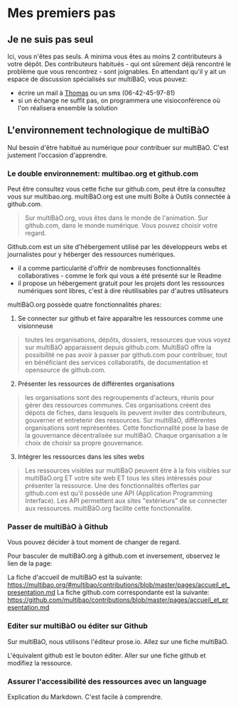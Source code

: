 # Mes premiers pas 

## Je ne suis pas seul 

Ici, vous n'êtes pas seuls.
A minima vous êtes au moins 2 contributeurs à votre dépôt.
Des contributeurs habitués - qui ont sûrement déjà rencontré le problème que vous rencontrez - sont joignables. 
En attendant qu'il y ait un espace de discussion spécialisés sur multiBàO, vous pouvez:
* écrire un mail à [Thomas](mailto:thomas.wolff@cpcoop.fr) ou un sms (06-42-45-97-81)
* si un échange ne suffit pas, on programmera une visioconférence où l'on réalisera ensemble la solution

## L'environnement technologique de multiBàO

Nul besoin d'être habitué au numérique pour contribuer sur multiBàO.
C'est justement l'occasion d'apprendre.

### Le double environnement: multibao.org et github.com

Peut être consultez vous cette fiche sur github.com, peut être la consultez vous sur multibao.org.
multiBàO.org est une multi Boîte à Outils connectée à github.com.

> Sur multiBàO.org, vous êtes dans le monde de l'animation. Sur github.com, dans le monde numérique. Vous pouvez choisir votre regard.

Github.com est un site d'hébergement utilisé par les développeurs webs et journalistes pour y héberger des ressources numériques.
* il a comme particularité d'offrir de nombreuses fonctionnalités collaboratives - comme le fork qui vous a été présenté sur le Readme
* il propose un hébergement gratuit pour les projets dont les ressources numériques sont libres, c'est à dire réutilisables par d'autres utilisateurs

multiBàO.org possède quatre fonctionnalités phares: 

1. Se connecter sur github et faire apparaître les ressources comme une visionneuse

> toutes les organisations, dépôts, dossiers, ressources que vous voyez sur multiBàO apparaissent depuis github.com. MultiBàO offre la possibilité ne pas avoir à passer par github.com pour contribuer, tout en bénéficiant des services collaboratifs, de documentation et opensource de github.com.

2. Présenter les ressources de différentes organisations

> les organisations sont des regroupements d'acteurs, réunis pour gérer des ressources communes. Ces organisations créent des dépots de fiches, dans lesquels ils peuvent inviter des contributeurs, gouverner et entretenir des ressources. Sur multiBàO, différentes organisations sont représentées. Cette fonctionnalité pose la base de la gouvernance décentralisée sur multiBàO. Chaque organisation a le choix de choisir sa propre gouvernance.  

3. Intégrer les ressources dans les sites webs

> Les ressources visibles sur multiBàO peuvent être à la fois visibles sur multiBàO.org ET votre site web ET tous les sites intéressés pour présenter la ressource. Une des fonctionnalités offertes par github.com est qu'il possède une API (Application Programming Interface). Les API permettent aux sites "extérieurs" de se connecter aux ressources. multiBàO.org facilite cette fonctionnalité. 

### Passer de multiBàO à Github

Vous pouvez décider à tout moment de changer de regard.

Pour basculer de multiBàO.org à github.com et inversement, observez le lien de la page:

La fiche d'accueil de multiBàO est la suivante: https://multibao.org/#multibao/contributions/blob/master/pages/accueil_et_presentation.md
La fiche github.com correspondante est la suivante: https://github.com/multibao/contributions/blob/master/pages/accueil_et_presentation.md

### Editer sur multiBàO ou éditer sur Github

Sur multiBàO, nous utilisons l'éditeur prose.io. 
Allez sur une fiche multiBàO.

L'équivalent github est le bouton éditer. 
Aller sur une fiche github et modifiez la ressource. 

### Assurer l'accessibilité des ressources avec un language 

Explication du Markdown. C'est facile à comprendre. 
